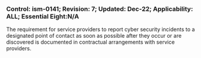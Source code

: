 ### Control: ism-0141; Revision: 7; Updated: Dec-22; Applicability: ALL; Essential Eight:N/A
<p>The requirement for service providers to report cyber security incidents to a designated point of contact as soon as possible after they occur or are discovered is documented in contractual arrangements with service providers.</p>